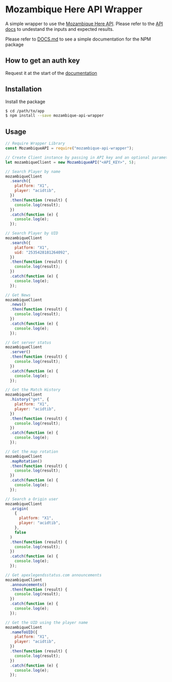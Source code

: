 # Mozambique Here API Wrapper

A simple wrapper to use the [Mozambique Here API](https://github.com/HugoDerave/ApexLegendsAPI/blob/master/README.md). Please refer to the [API docs](https://apexlegendsapi.com/) to undestand the inputs and expected results.

Please refer to [DOCS.md](https://github.com/arubinofaux/mozambique-api-wrapper/blob/master/DOCS.md) to see a simple documentation for the NPM package

## How to get an auth key

Request it at the start of the [documentation](https://apexlegendsapi.com/)

## Installation

Install the package

```sh
$ cd /path/to/app
$ npm install --save mozambique-api-wrapper
```

## Usage

```js
// Require Wrapper Library
const MozambiqueAPI = require("mozambique-api-wrapper");

// Create Client instance by passing in API key and an optional parameter to choose which API version to use (default will always be the latest version, currently 5)
let mozambiqueClient = new MozambiqueAPI("<API_KEY>", 5);

// Search Player by name
mozambiqueClient
  .search({
    platform: "X1",
    player: "acidtib",
  })
  .then(function (result) {
    console.log(result);
  })
  .catch(function (e) {
    console.log(e);
  });

// Search Player by UID
mozambiqueClient
  .search({
    platform: "X1",
    uid: "2535428181264092",
  })
  .then(function (result) {
    console.log(result);
  })
  .catch(function (e) {
    console.log(e);
  });

// Get News
mozambiqueClient
  .news()
  .then(function (result) {
    console.log(result);
  })
  .catch(function (e) {
    console.log(e);
  });

// Get server status
mozambiqueClient
  .server()
  .then(function (result) {
    console.log(result);
  })
  .catch(function (e) {
    console.log(e);
  });

// Get the Match History
mozambiqueClient
  .history("get", {
    platform: "X1",
    player: "acidtib",
  })
  .then(function (result) {
    console.log(result);
  })
  .catch(function (e) {
    console.log(e);
  });

// Get the map rotation
mozambiqueClient
  .mapRotation()
  .then(function (result) {
    console.log(result);
  })
  .catch(function (e) {
    console.log(e);
  });

// Search a Origin user
mozambiqueClient
  .origin(
    {
      platform: "X1",
      player: "acidtib",
    },
    false
  )
  .then(function (result) {
    console.log(result);
  })
  .catch(function (e) {
    console.log(e);
  });

// Get apexlegendsstatus.com announcements
mozambiqueClient
  .announcements()
  .then(function (result) {
    console.log(result);
  })
  .catch(function (e) {
    console.log(e);
  });

// Get the UID using the player name
mozambiqueClient
  .nameToUID({
    platform: "X1",
    player: "acidtib",
  })
  .then(function (result) {
    console.log(result);
  })
  .catch(function (e) {
    console.log(e);
  });
```
